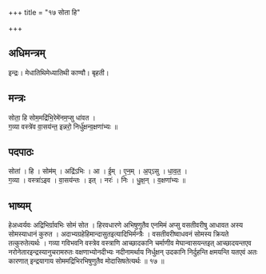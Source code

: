 +++
title = "१७ सोता हि"

+++
## अधिमन्त्रम्
इन्द्रः। मेधातिथिमेध्यातिथी काण्वौ। बृहती।

## मन्त्रः
सोता॒ हि सोम॒मद्रि॑भि॒रेमे॑नम॒प्सु धा॑वत ।  
ग॒व्या वस्त्रे॑व वा॒सय॑न्त॒ इन्नरो॒ निर्धु॑क्षन्व॒क्षणा॑भ्यः ॥

## पदपाठः
सोता॑ । हि । सोम॑म् । अद्रि॑ऽभिः । आ । ई॒म् । ए॒न॒म् । अ॒प्ऽसु । धा॒व॒त॒ ।  
ग॒व्या । वस्त्रा॑ऽइव । वा॒सय॑न्तः । इत् । नरः॑ । निः । धु॒क्ष॒न् । व॒क्षणा॑भ्यः ॥

## भाष्यम्
हेअध्वर्यवः अद्रिभिर्ग्रावभिः सोमं सोत । हिरवधारणे अभिषुणुतैव एनमिमं अप्सु वसतीवरीषु आधावत अस्य सोमस्याधानं कुरुत । अदाभ्यग्रहेहिमान्दासुतइत्यादिभिर्मन्त्रैः । वसतीवरीष्वाधवनं सोमस्य क्रियते तत्कुरुतेत्यर्थः । गव्या गविभवनि वस्त्रेव वस्त्राणि आच्छादकानि चर्माणीव मेघान्वासयन्तइत् आच्छादयन्तएव नरोनेतारइन्द्रस्यानुचरामरुतः वक्षणाभ्योनदीभ्यः नदीनामर्थाय निर्धुक्षन् उदकानि निर्दुहन्ति क्षमयन्ति यतएवं अतः कारणात् इन्द्रयागाय सोममद्रिभिरभिषुणुतैव मोदासिषतेत्यर्थः ॥ १७ ॥